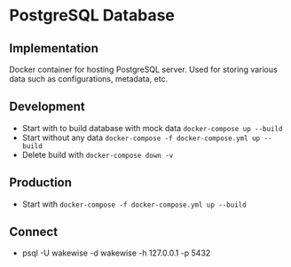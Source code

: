 # PostgreSQL Database
## Implementation
Docker container for hosting PostgreSQL server. Used for storing various data such as configurations, metadata, etc.

## Development
* Start with to build database with mock data  `docker-compose up --build`
* Start without any data `docker-compose -f docker-compose.yml up --build`
* Delete build with `docker-compose down -v`

## Production
* Start with `docker-compose -f docker-compose.yml up --build`

## Connect 
* psql -U wakewise -d wakewise -h 127.0.0.1 -p 5432
